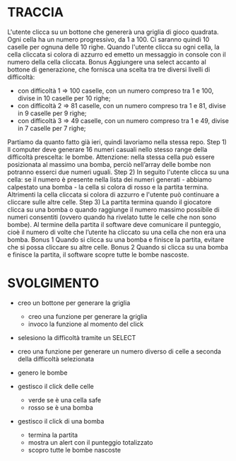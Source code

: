 # TRACCIA

L'utente clicca su un bottone che genererà una griglia di gioco quadrata.
Ogni cella ha un numero progressivo, da 1 a 100.
Ci saranno quindi 10 caselle per ognuna delle 10 righe.
Quando l'utente clicca su ogni cella, la cella cliccata si colora di azzurro ed emetto un messaggio in console con il numero della cella cliccata.
Bonus
Aggiungere una select accanto al bottone di generazione, che fornisca una scelta tra tre diversi livelli di difficoltà:
- con difficoltà 1 => 100 caselle, con un numero compreso tra 1 e 100, divise in 10 caselle per 10 righe;
- con difficoltà 2 => 81 caselle, con un numero compreso tra 1 e 81, divise in 9 caselle per 9 righe;
- con difficoltà 3 => 49 caselle, con un numero compreso tra 1 e 49, divise in 7 caselle per 7 righe;


Partiamo da quanto fatto già ieri, quindi lavoriamo nella stessa repo.
Step 1) Il computer deve generare 16 numeri casuali nello stesso range della difficoltà prescelta: le bombe. Attenzione: nella stessa cella può essere posizionata al massimo una bomba, perciò nell’array delle bombe non potranno esserci due numeri uguali.
Step 2) In seguito l'utente clicca su una cella: se il numero è presente nella lista dei numeri generati - abbiamo calpestato una bomba - la cella si colora di rosso e la partita termina. Altrimenti la cella cliccata si colora di azzurro e l'utente può continuare a cliccare sulle altre celle.
Step 3) La partita termina quando il giocatore clicca su una bomba o quando raggiunge il numero massimo possibile di numeri consentiti (ovvero quando ha rivelato tutte le celle che non sono bombe). Al termine della partita il software deve comunicare il punteggio, cioè il numero di volte che l’utente ha cliccato su una cella che non era una bomba.
Bonus 1
Quando si clicca su una bomba e finisce la partita, evitare che si possa cliccare su altre celle.
Bonus 2
Quando si clicca su una bomba e finisce la partita, il software scopre tutte le bombe nascoste. 


# SVOLGIMENTO

- creo un bottone per generare la griglia
    - creo una funzione per generare la griglia
    - invoco la funzione al momento del click

- selesiono la difficoltà tramite un SELECT

- creo una funzione per generare un numero diverso di celle a seconda della difficoltà selezionata

- genero le bombe

- gestisco il click delle celle
    - verde se è una cella safe
    - rosso se è una bomba

- gestisco il click di una bomba
    - termina la partita
    - mostra un alert con il punteggio totalizzato
    - scopro tutte le bombe nascoste
    

